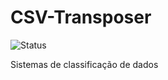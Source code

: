 # CSV-Transposer

![Status](https://github.com/agslima/csv_schema_evolution/actions/workflows/ci.yml/badge.svg)

Sistemas de classificação de dados
